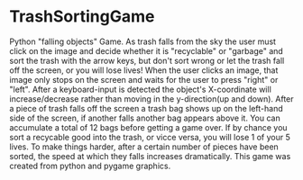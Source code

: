# TrashSortingGame
Python "falling objects" Game. As trash falls from the sky the user must click on the image and decide whether it is "recyclable" or "garbage" and sort the trash with the arrow keys, but don't sort wrong or let the trash fall off the screen, or you will lose lives!
When the user clicks an image, that image only stops on the screen and waits for the user to press "right" or "left".
After a keyboard-input is detected the object's X-coordinate will increase/decrease rather than moving in the y-direction(up and down).
After a piece of trash falls off the screen a trash bag shows up on the left-hand side of the screen, if another falls another bag appears above it. 
You can accumulate a total of 12 bags before getting a game over.
If by chance you sort a recycable good into the trash, or vicce versa, you will lose 1 of your 5 lives.
To make things harder, after a certain number of pieces have been sorted, the speed at which they falls increases dramatically.
This game was created from python and pygame graphics.
